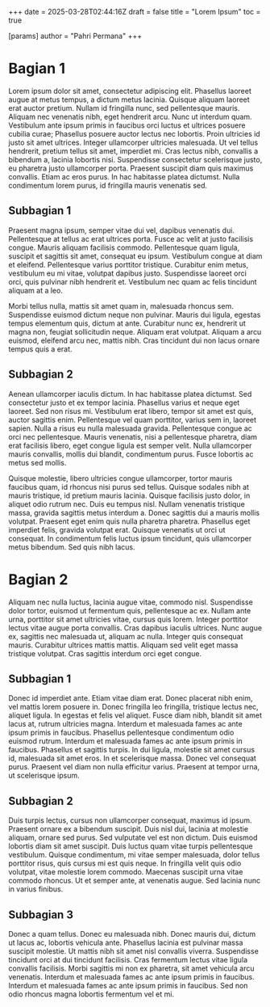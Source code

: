 +++
date = 2025-03-28T02:44:16Z
draft = false
title = "Lorem Ipsum"
toc = true

[params]
  author = "Pahri Permana"
+++

# Bagian 1
Lorem ipsum dolor sit amet, consectetur adipiscing elit. Phasellus laoreet augue at metus tempus, a dictum metus lacinia. Quisque aliquam laoreet erat auctor pretium. Nullam id fringilla nunc, sed pellentesque mauris. Aliquam nec venenatis nibh, eget hendrerit arcu. Nunc ut interdum quam. Vestibulum ante ipsum primis in faucibus orci luctus et ultrices posuere cubilia curae; Phasellus posuere auctor lectus nec lobortis. Proin ultricies id justo sit amet ultrices. Integer ullamcorper ultricies malesuada. Ut vel tellus hendrerit, pretium tellus sit amet, imperdiet mi. Cras lectus nibh, convallis a bibendum a, lacinia lobortis nisi. Suspendisse consectetur scelerisque justo, eu pharetra justo ullamcorper porta. Praesent suscipit diam quis maximus convallis. Etiam ac eros purus. In hac habitasse platea dictumst. Nulla condimentum lorem purus, id fringilla mauris venenatis sed.

## Subbagian 1
Praesent magna ipsum, semper vitae dui vel, dapibus venenatis dui. Pellentesque at tellus ac erat ultrices porta. Fusce ac velit at justo facilisis congue. Mauris aliquam facilisis commodo. Pellentesque quam ligula, suscipit et sagittis sit amet, consequat eu ipsum. Vestibulum congue at diam et eleifend. Pellentesque varius porttitor tristique. Curabitur enim metus, vestibulum eu mi vitae, volutpat dapibus justo. Suspendisse laoreet orci orci, quis pulvinar nibh hendrerit et. Vestibulum nec quam ac felis tincidunt aliquam at a leo.

Morbi tellus nulla, mattis sit amet quam in, malesuada rhoncus sem. Suspendisse euismod dictum neque non pulvinar. Mauris dui ligula, egestas tempus elementum quis, dictum at ante. Curabitur nunc ex, hendrerit ut magna non, feugiat sollicitudin neque. Aliquam erat volutpat. Aliquam a arcu euismod, eleifend arcu nec, mattis nibh. Cras tincidunt dui non lacus ornare tempus quis a erat.

## Subbagian 2
Aenean ullamcorper iaculis dictum. In hac habitasse platea dictumst. Sed consectetur justo et ex tempor lacinia. Phasellus varius et neque eget laoreet. Sed non risus mi. Vestibulum erat libero, tempor sit amet est quis, auctor sagittis enim. Pellentesque vel quam porttitor, varius sem in, laoreet sapien. Nulla a risus eu nulla malesuada gravida. Pellentesque congue ac orci nec pellentesque. Mauris venenatis, nisi a pellentesque pharetra, diam erat facilisis libero, eget congue ligula est semper velit. Nulla ullamcorper mauris convallis, mollis dui blandit, condimentum purus. Fusce lobortis ac metus sed mollis.

Quisque molestie, libero ultricies congue ullamcorper, tortor mauris faucibus quam, id rhoncus nisi purus sed tellus. Quisque sodales nibh at mauris tristique, id pretium mauris lacinia. Quisque facilisis justo dolor, in aliquet odio rutrum nec. Duis eu tempus nisl. Nullam venenatis tristique massa, gravida sagittis metus interdum a. Donec sagittis dui a mauris mollis volutpat. Praesent eget enim quis nulla pharetra pharetra. Phasellus eget imperdiet felis, gravida volutpat erat. Quisque venenatis ut orci ut consequat. In condimentum felis luctus ipsum tincidunt, quis ullamcorper metus bibendum. Sed quis nibh lacus.

# Bagian 2
Aliquam nec nulla luctus, lacinia augue vitae, commodo nisl. Suspendisse dolor tortor, euismod ut fermentum quis, pellentesque ac ex. Nullam ante urna, porttitor sit amet ultricies vitae, cursus quis lorem. Integer porttitor lectus vitae augue porta convallis. Cras dapibus iaculis ultrices. Nunc augue ex, sagittis nec malesuada ut, aliquam ac nulla. Integer quis consequat mauris. Curabitur ultrices mattis mattis. Aliquam sed velit eget massa tristique volutpat. Cras sagittis interdum orci eget congue.

## Subbagian 1
Donec id imperdiet ante. Etiam vitae diam erat. Donec placerat nibh enim, vel mattis lorem posuere in. Donec fringilla leo fringilla, tristique lectus nec, aliquet ligula. In egestas et felis vel aliquet. Fusce diam nibh, blandit sit amet lacus at, rutrum ultricies magna. Interdum et malesuada fames ac ante ipsum primis in faucibus. Phasellus pellentesque condimentum odio euismod rutrum. Interdum et malesuada fames ac ante ipsum primis in faucibus. Phasellus et sagittis turpis. In dui ligula, molestie sit amet cursus id, malesuada sit amet eros. In et scelerisque massa. Donec vel consequat purus. Praesent vel diam non nulla efficitur varius. Praesent at tempor urna, ut scelerisque ipsum.

## Subbagian 2
Duis turpis lectus, cursus non ullamcorper consequat, maximus id ipsum. Praesent ornare ex a bibendum suscipit. Duis nisl dui, lacinia at molestie aliquam, ornare sed purus. Sed vulputate vel est non dictum. Duis euismod lobortis diam sit amet suscipit. Duis luctus quam vitae turpis pellentesque vestibulum. Quisque condimentum, mi vitae semper malesuada, dolor tellus porttitor risus, quis cursus mi est quis neque. In fringilla velit quis odio volutpat, vitae molestie lorem commodo. Maecenas suscipit urna vitae commodo rhoncus. Ut et semper ante, at venenatis augue. Sed lacinia nunc in varius finibus.

## Subbagian 3
Donec a quam tellus. Donec eu malesuada nibh. Donec mauris dui, dictum ut lacus ac, lobortis vehicula ante. Phasellus lacinia est pulvinar massa suscipit molestie. Ut mattis nibh sit amet nisl convallis viverra. Suspendisse tincidunt orci at dui tincidunt facilisis. Cras fermentum lectus vitae ligula convallis facilisis. Morbi sagittis mi non ex pharetra, sit amet vehicula arcu venenatis. Interdum et malesuada fames ac ante ipsum primis in faucibus. Interdum et malesuada fames ac ante ipsum primis in faucibus. Sed non odio rhoncus magna lobortis fermentum vel et mi. 
